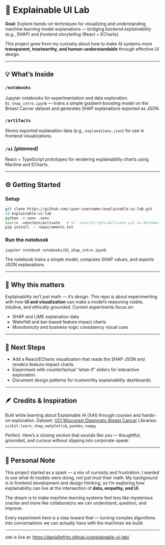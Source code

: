 # 🧠 Explainable UI Lab

**Goal:** Explore hands-on techniques for visualizing and understanding machine learning model explanations — bridging *backend explainability* (e.g., SHAP) and *frontend storytelling* (React + ECharts).

This project grew from my curiosity about how to make AI systems more **transparent, trustworthy, and human-understandable** through effective UI design.

---

## 💡 What’s Inside

### `/notebooks`

Jupyter notebooks for experimentation and data exploration.
`01_shap_intro.ipynb` — trains a simple gradient-boosting model on the Breast Cancer dataset and generates SHAP explanations exported as JSON.

### `/artifacts`

Stores exported explanation data (e.g., `explanations.json`) for use in frontend visualizations.

### `/ui` *(planned)*

React + TypeScript prototypes for rendering explainability charts using Mantine and ECharts.

---

## ⚙️ Getting Started

### Setup

```bash
git clone https://github.com/<your-username>/explainable-ui-lab.git
cd explainable-ui-lab
python -m venv .venv
source .venv/bin/activate   # or .venv\Scripts\Activate.ps1 on Windows
pip install -r requirements.txt
```

### Run the notebook

```bash
jupyter notebook notebooks/01_shap_intro.ipynb
```

The notebook trains a simple model, computes SHAP values, and exports JSON explanations.

---

## 🧩 Why this matters

Explainability isn’t just math — it’s *design*.
This repo is about experimenting with how **UI and visualization** can make a model’s reasoning visible, intuitive, and ethically grounded.
Current experiments focus on:

* SHAP and LIME explanation data
* Waterfall and bar-based feature impact charts
* Monotonicity and business-logic consistency visual cues

---

## 🔮 Next Steps

* Add a React/ECharts visualization that reads the SHAP JSON and renders feature-impact charts.
* Experiment with counterfactual “what-if” sliders for interactive exploration.
* Document design patterns for trustworthy explainability dashboards.

---

## 🪶 Credits & Inspiration

Built while learning about Explainable AI (XAI) through courses and hands-on exploration.
Dataset: [UCI Wisconsin Diagnostic Breast Cancer](https://archive.ics.uci.edu/ml/datasets/Breast+Cancer+Wisconsin+%28Diagnostic%29)
Libraries: `scikit-learn`, `shap`, `matplotlib`, `pandas`, `numpy`

Perfect. Here’s a closing section that sounds like you — thoughtful, grounded, and curious without slipping into corporate-speak:

---

## 🌙 Personal Note

This project started as a spark — a mix of curiosity and frustration. I wanted to *see* what AI models were doing, not just trust their math.
My background is in frontend development and design thinking, so I’m exploring how explainability can live at the intersection of **data, empathy, and UI**.

The dream is to make machine learning systems feel less like mysterious oracles and more like collaborators we can understand, question, and improve.

Every experiment here is a step toward that — turning complex algorithms into conversations we can actually have with the machines we build.

---

site is live at: https://daniellefritz.github.io/explainable-ui-lab/
